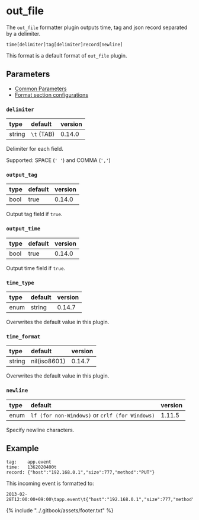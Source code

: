 # out\_file

The `out_file` formatter plugin outputs time, tag and json record separated by a delimiter.

```text
time[delimiter]tag[delimiter]record[newline]
```

This format is a default format of `out_file` plugin.

## Parameters

* [Common Parameters](../configuration/plugin-common-parameters.md)
* [Format section configurations](../configuration/format-section.md)

### `delimiter`

| type | default | version |
| :--- | :--- | :--- |
| string | `\t` \(TAB\) | 0.14.0 |

Delimiter for each field.

Supported: SPACE \(`' '`\) and COMMA \(`','`\)

### `output_tag`

| type | default | version |
| :--- | :--- | :--- |
| bool | true | 0.14.0 |

Output tag field if `true`.

### `output_time`

| type | default | version |
| :--- | :--- | :--- |
| bool | true | 0.14.0 |

Output time field if `true`.

### `time_type`

| type | default | version |
| :--- | :--- | :--- |
| enum | string | 0.14.7 |

Overwrites the default value in this plugin.

### `time_format`

| type | default | version |
| :--- | :--- | :--- |
| string | nil\(iso8601\) | 0.14.7 |

Overwrites the default value in this plugin.

### `newline`

| type | default | version |
| :--- | :--- | :--- |
| enum | `lf (for non-Windows)` or `crlf (for Windows)` | 1.11.5 |

Specify newline characters.

## Example

```text
tag:    app.event
time:   1362020400t
record: {"host":"192.168.0.1","size":777,"method":"PUT"}
```

This incoming event is formatted to:

```text
2013-02-28T12:00:00+09:00\tapp.event\t{"host":"192.168.0.1","size":777,"method":"PUT"}
```

{% include "../.gitbook/assets/footer.txt" %}
